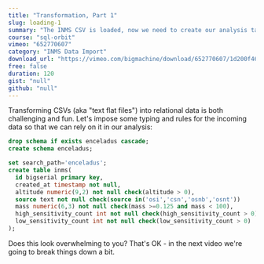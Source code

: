 ```yaml
---
title: "Transformation, Part 1"
slug: loading-1
summary: "The INMS CSV is loaded, now we need to create our analysis table using the full power of PostgreSQL - specifically strong data types with appropriate constraints."
course: "sql-orbit"
vimeo: "652770607"
category: "INMS Data Import"
download_url: "https://vimeo.com/bigmachine/download/652770607/1d200f46d4"
free: false
duration: 120
gist: "null"
github: "null"
---
```


Transforming CSVs (aka "text flat files") into relational data is both challenging and fun. Let's impose some typing and rules for the incoming data so that we can rely on it in our analysis:

```sql
drop schema if exists enceladus cascade;
create schema enceladus;

set search_path='enceladus';
create table inms(
  id bigserial primary key,
  created_at timestamp not null,
  altitude numeric(9,2) not null check(altitude > 0),
  source text not null check(source in('osi','csn','osnb','osnt'))
  mass numeric(6,3) not null check(mass >=0.125 and mass < 100),
  high_sensitivity_count int not null check(high_sensitivity_count > 0),
  low_sensitivity_count int not null check(low_sensitivity_count > 0)
);
```

Does this look overwhelming to you? That's OK - in the next video we're going to break things down a bit.
